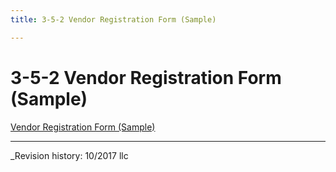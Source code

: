 ```yaml
---
title: 3-5-2 Vendor Registration Form (Sample)

---
```


# 3-5-2 Vendor Registration Form (Sample)

[Vendor Registration Form (Sample)](../docs/vendor-reg-form-sample.pdf)


***

_Revision history: 10/2017 llc

